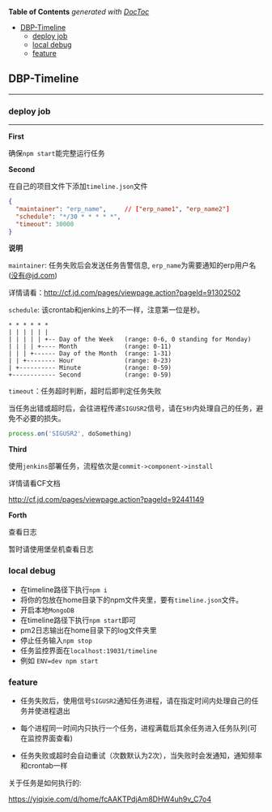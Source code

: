 <!-- START doctoc generated TOC please keep comment here to allow auto update -->
<!-- DON'T EDIT THIS SECTION, INSTEAD RE-RUN doctoc TO UPDATE -->
**Table of Contents**  *generated with [DocToc](https://github.com/thlorenz/doctoc)*

- [DBP-Timeline](#dbp-timeline)
    - [deploy job](#deploy-job)
    - [local debug](#local-debug)
    - [feature](#feature)

<!-- END doctoc generated TOC please keep comment here to allow auto update -->

## DBP-Timeline

---

### deploy job

---

**First**

确保`npm start`能完整运行任务

**Second**

在自己的项目文件下添加`timeline.json`文件

```json
{
  "maintainer": "erp_name",     // ["erp_name1", "erp_name2"]
  "schedule": "*/30 * * * * *",
  "timeout": 30000
}

```

**说明**

`maintainer`: 任务失败后会发送任务告警信息, `erp_name`为需要通知的erp用户名(没有@jd.com)

详情请看：http://cf.jd.com/pages/viewpage.action?pageId=91302502

`schedule`: 该crontab和jenkins上的不一样，注意第一位是秒。

```
* * * * * *
| | | | | | 
| | | | | +-- Day of the Week   (range: 0-6, 0 standing for Monday)
| | | | +---- Month             (range: 0-11)
| | | +------ Day of the Month  (range: 1-31)
| | +-------- Hour              (range: 0-23)
| +---------- Minute            (range: 0-59)
+------------ Second            (range: 0-59)
```

`timeout`：任务超时判断，超时后即判定任务失败

当任务出错或超时后，会往进程传递`SIGUSR2`信号，请在`5秒`内处理自己的任务，避免不必要的损失。

```js
process.on('SIGUSR2', doSomething)
```

**Third**

使用`jenkins`部署任务，流程依次是`commit->component->install`

详情请看CF文档

http://cf.jd.com/pages/viewpage.action?pageId=92441149

**Forth**

查看日志

暂时请使用堡垒机查看日志



### local debug

- 在timeline路径下执行`npm i`
- 将你的包放在home目录下的npm文件夹里，要有`timeline.json`文件。
- 开启本地`MongoDB`
- 在timeline路径下执行`npm start`即可
- pm2日志输出在home目录下的log文件夹里
- 停止任务输入`npm stop`
- 任务监控界面在`localhost:19031/timeline`
- 例如 `ENV=dev npm start`

### feature

- 任务失败后，使用信号`SIGUSR2`通知任务进程，请在指定时间内处理自己的任务并使进程退出

- 每个进程同一时间内只执行一个任务，进程满载后其余任务进入任务队列(可在监控界面查看)

- 任务失败或超时会自动重试（次数默认为2次），当失败时会发通知，通知频率和crontab一样

关于任务是如何执行的:

https://yiqixie.com/d/home/fcAAKTPdjAm8DHW4uh9v_C7o4
